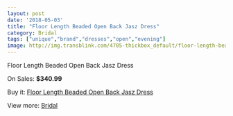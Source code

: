 ```yaml
---
layout: post
date: '2018-05-03'
title: "Floor Length Beaded Open Back Jasz Dress"
category: Bridal
tags: ["unique","brand","dresses","open","evening"]
image: http://img.transblink.com/4705-thickbox_default/floor-length-beaded-open-back-jasz-dress.jpg
---
```

Floor Length Beaded Open Back Jasz Dress

On Sales: **$340.99**
<a href="https://www.transblink.com/en/bridal/1467-floor-length-beaded-open-back-jasz-dress.html"><amp-img layout="responsive" width="600" height="600" src="//img.transblink.com/4705-thickbox_default/floor-length-beaded-open-back-jasz-dress.jpg" alt="Floor Length Beaded Open Back Jasz Dress 0" /></a>
<a href="https://www.transblink.com/en/bridal/1467-floor-length-beaded-open-back-jasz-dress.html"><amp-img layout="responsive" width="600" height="600" src="//img.transblink.com/4706-thickbox_default/floor-length-beaded-open-back-jasz-dress.jpg" alt="Floor Length Beaded Open Back Jasz Dress 1" /></a>

Buy it: [Floor Length Beaded Open Back Jasz Dress](https://www.transblink.com/en/bridal/1467-floor-length-beaded-open-back-jasz-dress.html "Floor Length Beaded Open Back Jasz Dress")

View more: [Bridal](https://www.transblink.com/en/3-bridal "Bridal")
